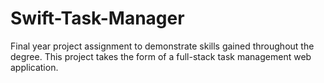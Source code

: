 # Swift-Task-Manager
Final year project assignment to demonstrate skills gained throughout the degree. This project takes the form of a full-stack task management web application.
